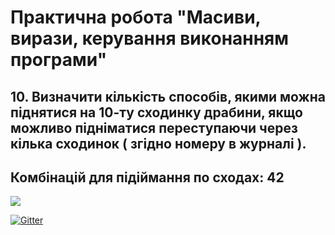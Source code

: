 # Практична робота "Масиви, вирази, керування виконанням програми"

## 10. Визначити кількість способів, якими можна піднятися на 10-ту сходинку драбини, якщо можливо підніматися переступаючи через кілька сходинок ( згідно номеру в журналі ).

## Комбінацій для підіймання по сходах: 42

![](https://images.thdstatic.com/productImages/5b3de6a5-9ab3-40ce-92ef-9bc90e72996a/svn/black-baked-powder-coating-pylex-outdoor-stair-risers-treads-13907-64_1000.jpg)

[![Gitter](https://badges.gitter.im/PPC-SE-2020/OOP.svg)](https://gitter.im/PPC-SE-2020/OOP?utm_source=badge&utm_medium=badge&utm_campaign=pr-badge)
